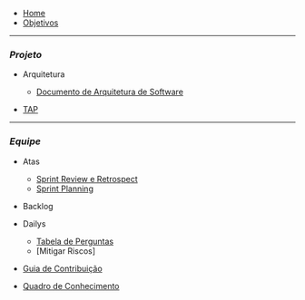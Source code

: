 - [Home](README.md)
- [Objetivos](pages/objetivo.md)

----------------------------------------------------
### _**Projeto**_

- Arquitetura
    - [Documento de Arquitetura de Software](pages/DocumentoDeArquiteturaDeSoftware.md)

- [TAP](pages/TAP.md)

----------------------------------------------------
### _**Equipe**_

- Atas
    - [Sprint Review e Retrospect](pages/atasSprintReviewERetro.md)
    - [Sprint Planning](pages/atasSprintPlanning.md)

- Backlog

- Dailys
    - [Tabela de Perguntas](pages/daily.md)
    - [Mitigar Riscos]

- [Guia de Contribuição](pages/guia.md)

- [Quadro de Conhecimento](https://docs.google.com/spreadsheets/d/1eeSjNd9G90ZPLCYiCNmlVcYRW4Fsy09LDEK4t4K-gMQ/edit#gid=1642377366)

   
